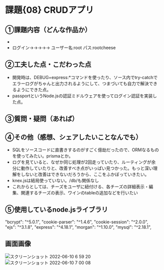 # 課題{08} CRUDアプリ
## ①課題内容（どんな作品か）
- 
- ログイン→→→→→ ユーザー名:root パス:rootcheese

## ②工夫した点・こだわった点
- 開発時は、DEBUG=express:*コマンドを使ったり、ソース内でtry-catchでエラーログがちゃんと出力されるようにして、つまづいても自力で解決できるようにできた点。
- passportというNode.jsの認証ミドルウェアを使ってログイン認証を実装した点。

## ③質問・疑問（あれば）


## ④その他（感想、シェアしたいことなんでも）
- SQLをソースコードに直書きするのがすごく億劫だったので、ORMなるものを使ってみたい。prismaとか。
- ログを見ていると、なぜか同じ処理が2回走っていたり、ルーティングが余分に動作していたりと、改善すべき点がいっぱい見つかった。もっと深い理解をしないと改善はできないだろうから、ここをふかぼっていきたい。
- knex.jsは結局使っていない。/db/も関係なし
- これからとしては、チーズをユーザに紐付ける、各チーズの詳細表示・編集、関連するチーズの表示、ワインのtableの追加などを行いたい

## ⑤使用しているnode.jsライブラリ
"bcrypt": "^5.0.1",
"cookie-parser": "^1.4.6",
"cookie-session": "^2.0.0",
"ejs": "^3.1.8",
"express": "^4.18.1",
"morgan": "^1.10.0",
"mysql": "^2.18.1",

## 画面画像
![スクリーンショット 2022-06-10 6 59 20](https://user-images.githubusercontent.com/57092255/172952418-11ae773f-c4a9-4faa-95f6-6252556f1ce0.png)
![スクリーンショット 2022-06-10 7 00 08](https://user-images.githubusercontent.com/57092255/172952494-4fdcc321-bfd9-49c9-b0c8-7f06fd4c75d5.png)
